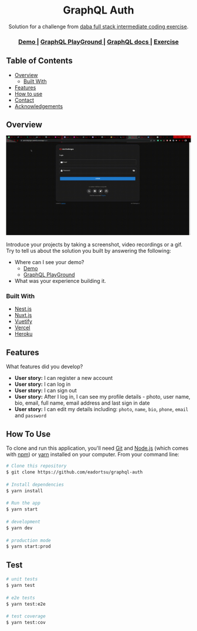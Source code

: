 <!-- Please update value in the {}  -->

<h1 align="center">GraphQL Auth</h1>

<div align="center">
   Solution for a challenge from  <a href="https://investondaba.notion.site/Fullstack-Intermediate-Test-2-c911eab2a18446d4a87eb5ca938f13ad" target="_blank">daba full stack intermediate coding exercise</a>.
</div>

<div align="center">
  <h3>
    <a href="https://auth-6c8y2ojar-eadortsu.vercel.app/">
      Demo
    </a> |
  <a href="https://daba-graphql-auth.herokuapp.com/graphql">
      GraphQL PlayGround
    </a>
    <span> | </span>
    <a href="https://documenter.getpostman.com/view/4654839/UyrGCF32">
      GraphQL docs
    </a>
    <span> | </span>
    <a href="https://investondaba.notion.site/Fullstack-Intermediate-Test-2-c911eab2a18446d4a87eb5ca938f13ad">
      Exercise
    </a>

  </h3>
</div>

<!-- TABLE OF CONTENTS -->

## Table of Contents

- [Overview](#overview)
    - [Built With](#built-with)
- [Features](#features)
- [How to use](#how-to-use)
- [Contact](#contact)
- [Acknowledgements](#acknowledgements)

<!-- OVERVIEW -->

## Overview

![screenshot](https://raw.githubusercontent.com/eadortsu/auth-app/main/static/demo.gif)

Introduce your projects by taking a screenshot, video recordings or a gif. Try to tell us about the solution you built
by answering the following:

- Where can I see your demo?
  -   <a href="https://auth-6c8y2ojar-eadortsu.vercel.app/"> Demo</a>
  - <a href="https://daba-graphql-auth.herokuapp.com/graphql">GraphQL PlayGround </a>
- What was your experience building it.

### Built With

<!-- This section should list any major frameworks that you built your project using. Here are a few examples.-->

- [Nest.js](https://nestjs.com/)
- [Nuxt.js](https://nuxtjs.org/)
- [Vuetify](https://vuetifyjs.com/en/)
- [Vercel](https://vercel.com/)
- [Heroku](https://heroku.com)

## Features

<!-- List the features of your application or follow the template. Don't share the figma file here :) -->

What features did you develop?

- **User story:** I can register a new account
- **User story:** I can log in
- **User story:** I can sign out
- **User story:** After I log in, I can see my profile details - photo, user name, bio, email, full name, email address
  and last sign in date
- **User story:** I can edit my details including: `photo`, `name`, `bio`, `phone`, `email` and `password`

## How To Use

<!-- Example: -->

To clone and run this application, you'll need [Git](https://git-scm.com)
and [Node.js](https://nodejs.org/en/download/) (which comes with [npm](http://npmjs.com))
or [yarn](https://yarnpkg.com/) installed on your computer. From your command line:

```bash
# Clone this repository
$ git clone https://github.com/eadortsu/graphql-auth

# Install dependencies
$ yarn install

# Run the app
$ yarn start

# development
$ yarn dev

# production mode
$ yarn start:prod
```

## Test

```bash
# unit tests
$ yarn test

# e2e tests
$ yarn test:e2e

# test coverage
$ yarn test:cov
```